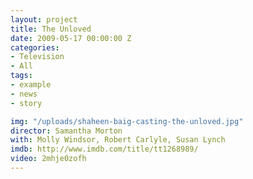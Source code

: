 ```yaml
---
layout: project
title: The Unloved
date: 2009-05-17 00:00:00 Z
categories:
- Television
- All
tags:
- example
- news
- story

img: "/uploads/shaheen-baig-casting-the-unloved.jpg"
director: Samantha Morton
with: Molly Windsor, Robert Carlyle, Susan Lynch
imdb: http://www.imdb.com/title/tt1268989/
video: 2mhje0zofh
---
```


